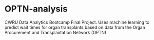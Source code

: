 # OPTN-analysis
CWRU Data Analytics Bootcamp Final Project. Uses machine learning to predict wait times for organ transplants based on data from the Organ Procurement and Transplantation Network (OPTN)
